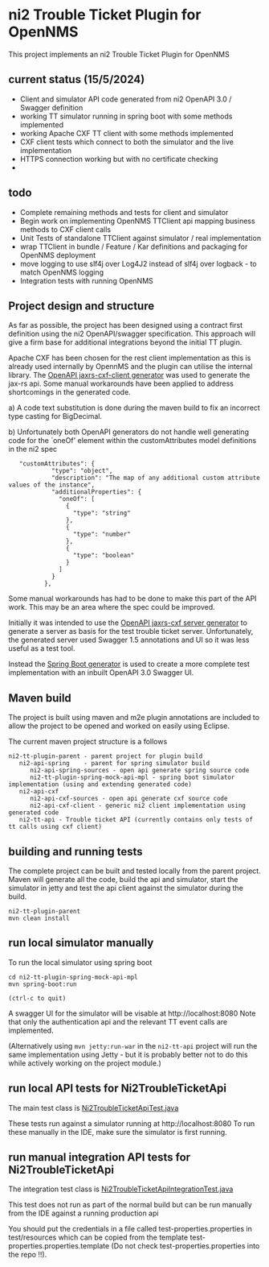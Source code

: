 # ni2 Trouble Ticket Plugin for OpenNMS

This project implements an ni2 Trouble Ticket Plugin for OpenNMS

## current status (15/5/2024)

* Client and simulator API code generated from ni2 OpenAPI 3.0 / Swagger definition
* working TT simulator running in spring boot with some methods implemented
* working Apache CXF TT client with some methods implemented
* CXF client tests which connect to both the simulator and the live implementation
* HTTPS connection working but with no certificate checking
* 

## todo
* Complete remaining methods and tests for client and simulator
* Begin work on implementing OpenNMS TTClient api mapping business methods to CXF client calls
* Unit Tests of standalone TTClient against simulator / real implementation
* wrap TTClient in bundle / Feature / Kar definitions and packaging for OpenNMS deployment
* move logging to use slf4j over Log4J2 instead of slf4j over logback - to match OpenNMS logging
* Integration tests with running OpenNMS

## Project design and structure

As far as possible, the project has been designed using a contract first definition using the ni2 OpenAPI/swagger specification. 
This approach will give a firm base for additional integrations beyond the initial TT plugin.

Apache CXF has been chosen for the rest client implementation as this is already used internally by OpennMS and the plugin can utilise the internal library.
The [OpenAPI jaxrs-cxf-client generator](https://openapi-generator.tech/docs/generators/jaxrs-cxf-client/) was used to generate the jax-rs api. 
Some manual workarounds have been applied to address shortcomings in the generated code.

a) A code text substitution is done during the maven build to fix an incorrect type casting for BigDecimal. 

b) Unfortunately both OpenAPI generators do not handle well generating code for the `oneOf' element within the customAttributes model definitions in the ni2 spec

```
   "customAttributes": {
            "type": "object",
            "description": "The map of any additional custom attribute values of the instance",
            "additionalProperties": {
              "oneOf": [
                {
                  "type": "string"
                },
                {
                  "type": "number"
                },
                {
                  "type": "boolean"
                }
              ]
            }
          },

```

Some manual workarounds has had to be done to make this part of the API work. 
This may be an area where the spec could be improved.

Initially it was intended to use the  [OpenAPI jaxrs-cxf  server generator](https://openapi-generator.tech/docs/generators/jaxrs-cxf/) to generate a server as  basis for the test trouble ticket server.
Unfortunately, the generated server used Swagger 1.5 annotations and UI so it was less useful as a test tool.

Instead the [Spring Boot generator](https://openapi-generator.tech/docs/generators/spring/) is used to create a more complete test implementation with an inbuilt OpenAPI 3.0 Swagger UI. 

## Maven build
The project is built using maven and m2e plugin annotations are included to allow the project to be opened and worked on easily using Eclipse.

The current maven project structure is a follows

```
ni2-tt-plugin-parent - parent project for plugin build
   ni2-api-spring    - parent for spring simulator build
      ni2-api-spring-sources - open api generate spring source code
      ni2-tt-plugin-spring-mock-api-mpl - spring boot simulator implementation (using and extending generated code)
   ni2-api-cxf
      ni2-api-cxf-sources - open api generate cxf source code
      ni2-api-cxf-client - generic ni2 client implementation using generated code
   ni2-tt-api - Trouble ticket API (currently contains only tests of tt calls using cxf client)
```

## building and running tests

The complete project can be built and tested locally from the parent project. 
Maven will generate all the code, build the api and simulator, start the simulator in jetty and test the api client against the simulator during the build.

```
ni2-tt-plugin-parent
mvn clean install
```
## run local simulator manually
To run the local simulator using spring boot
```
cd ni2-tt-plugin-spring-mock-api-mpl
mvn spring-boot:run

(ctrl-c to quit)
```
A swagger UI for the simulator will be visable at http://localhost:8080
Note that only the authentication api and the relevant TT event calls are implemented.

(Alternatively using `mvn jetty:run-war` in the `ni2-tt-api` project will run the same implementation using Jetty - but it is probably better not to do this while actively working on the project module.)

## run local API tests for Ni2TroubleTicketApi

The main test class is [Ni2TroubleTicketApiTest.java](../ni2-tt-plugin/ni2-tt-api/src/test/java/org/ni2/v01/api/tt/test/Ni2TroubleTicketApiTest.java)

These tests run against a simulator running at http://localhost:8080
To run these manually in the IDE, make sure the simulator is first running.

## run manual integration API tests for Ni2TroubleTicketApi

The integration test class is [Ni2TroubleTicketApiIntegrationTest.java](../ni2-tt-plugin/ni2-tt-api/src/test/java/org/ni2/v01/api/tt/test/manual/Ni2TroubleTicketIntegrationApiTest.java)

This test does not run as part of the normal build but can be run manually from the IDE against a running production api

You should put the credentials in a file called test-properties.properties in test/resources
which can be copied from the template test-properties.properties.template
(Do not check test-properties.properties into the repo !!). 



